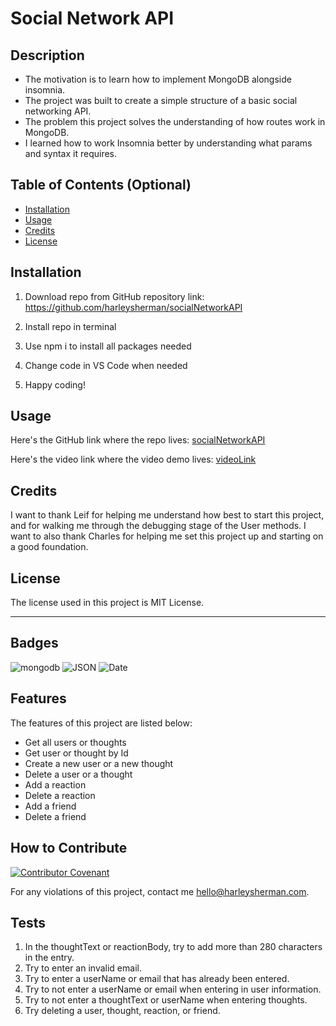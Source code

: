 # Social Network API

## Description

- The motivation is to learn how to implement MongoDB alongside insomnia.
- The project was built to create a simple structure of a basic social networking API.
- The problem this project solves the understanding of how routes work in MongoDB.
- I learned how to work Insomnia better by understanding what params and syntax it requires.

## Table of Contents (Optional)

- [Installation](#installation)
- [Usage](#usage)
- [Credits](#credits)
- [License](#license)

## Installation

1. Download repo from GitHub repository link:
https://github.com/harleysherman/socialNetworkAPI

2. Install repo in terminal

3. Use npm i to install all packages needed

4. Change code in VS Code when needed

5. Happy coding!

## Usage

Here's the GitHub link where the repo lives:
[socialNetworkAPI](https://github.com/harleysherman/socialNetworkAPI)

Here's the video link where the video demo lives:
[videoLink](https://github.com/harleysherman/noteTaker)

## Credits

I want to thank Leif for helping me understand how best to start this project, and for walking me through the debugging stage of the User methods. I want to also thank Charles for helping me set this project up and starting on a good foundation.

## License

The license used in this project is MIT License.

---

## Badges

![mongodb](https://img.shields.io/badge/mongodb-blue)
![JSON](https://img.shields.io/badge/JSON-package-green)
![Date](https://img.shields.io/badge/Date-class-green)

## Features

The features of this project are listed below:
- Get all users or thoughts
- Get user or thought by Id
- Create a new user or a new thought
- Delete a user or a thought
- Add a reaction
- Delete a reaction
- Add a friend
- Delete a friend

## How to Contribute

[![Contributor Covenant](https://img.shields.io/badge/Contributor%20Covenant-2.1-4baaaa.svg)](code_of_conduct.md)

For any violations of this project, contact me hello@harleysherman.com.

## Tests

1. In the thoughtText or reactionBody, try to add more than 280 characters in the entry.
2. Try to enter an invalid email.
3. Try to enter a userName or email that has already been entered.
4. Try to not enter a userName or email when entering in user information.
5. Try to not enter a thoughtText or userName when entering thoughts.
6. Try deleting a user, thought, reaction, or friend.